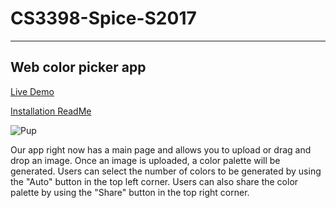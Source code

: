 # CS3398-Spice-S2017
----
## Web color picker app

[Live Demo](https://cs3398-spice-girls.github.io/CS3398-Spice-S2017)

[Installation ReadMe](https://github.com/CS3398-Spice-Girls/CS3398-Spice-S2017/blob/develop/web-app/README.md)

![Pup](https://cloud.githubusercontent.com/assets/25303847/25367708/0bfb2ac0-293d-11e7-9914-88f10dc6959e.jpeg)

Our app right now has a main page and allows you to upload or drag and drop an image. Once an image is uploaded, a color palette will be generated. Users can select the number of colors to be generated by using the "Auto" button in the top left corner. Users can also share the color palette by using the "Share" button in the top right corner.

